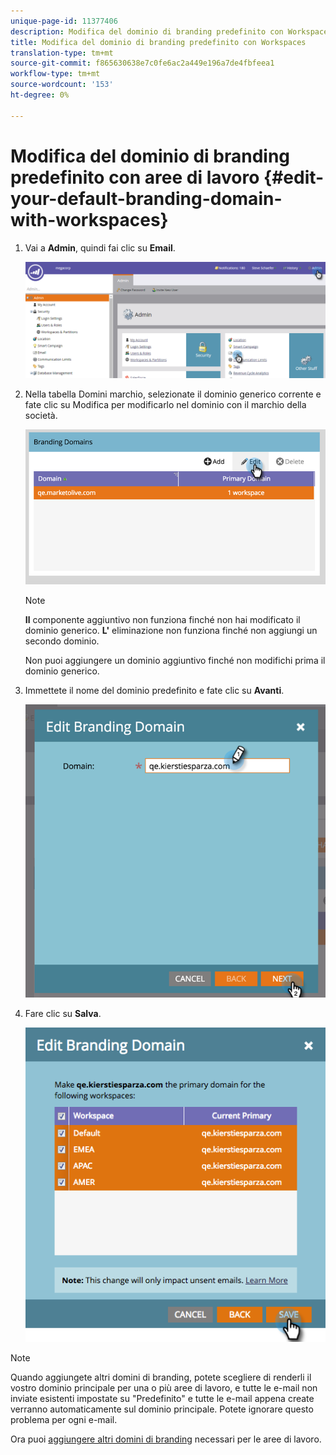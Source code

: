 ```yaml
---
unique-page-id: 11377406
description: Modifica del dominio di branding predefinito con Workspaces - Marketo Docs - Documentazione prodotto
title: Modifica del dominio di branding predefinito con Workspaces
translation-type: tm+mt
source-git-commit: f865630638e7c0fe6ac2a449e196a7de4fbfeea1
workflow-type: tm+mt
source-wordcount: '153'
ht-degree: 0%

---
```



# Modifica del dominio di branding predefinito con aree di lavoro {#edit-your-default-branding-domain-with-workspaces}

1. Vai a **Admin**, quindi fai clic su **Email**.

   ![](assets/image2016-6-29-16-3a42-3a20.png)

1. Nella tabella Domini marchio, selezionate il dominio generico corrente e fate clic su Modifica per modificarlo nel dominio con il marchio della società.

   ![](assets/image2016-8-12-10-3a30-3a34.png)

   >[!NOTE]
   >
   >**Il** componente aggiuntivo non funziona finché non hai modificato il dominio generico. **L&#39;** eliminazione non funziona finché non aggiungi un secondo dominio.
   >
   >Non puoi aggiungere un dominio aggiuntivo finché non modifichi prima il dominio generico.

1. Immettete il nome del dominio predefinito e fate clic su **Avanti**.

   ![](assets/image2016-8-12-10-3a32-3a31.png)

1. Fare clic su **Salva**.

   ![](assets/edit-branding-domain-9-12-16-hand.png)

>[!NOTE]
>
>Quando aggiungete altri domini di branding, potete scegliere di renderli il vostro dominio principale per una o più aree di lavoro, e tutte le e-mail non inviate esistenti impostate su &quot;Predefinito&quot; e tutte le e-mail appena create verranno automaticamente sul dominio principale. Potete ignorare questo problema per ogni e-mail.

Ora puoi [aggiungere altri domini di branding](/help/marketo/product-docs/administration/email-setup/add-multiple-branding-domains/add-an-additional-branding-domain-with-workspaces.md) necessari per le aree di lavoro.
